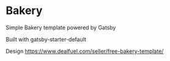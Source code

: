 # Bakery

Simple Bakery template powered by Gatsby

Built with
gatsby-starter-default

Design https://www.dealfuel.com/seller/free-bakery-template/
